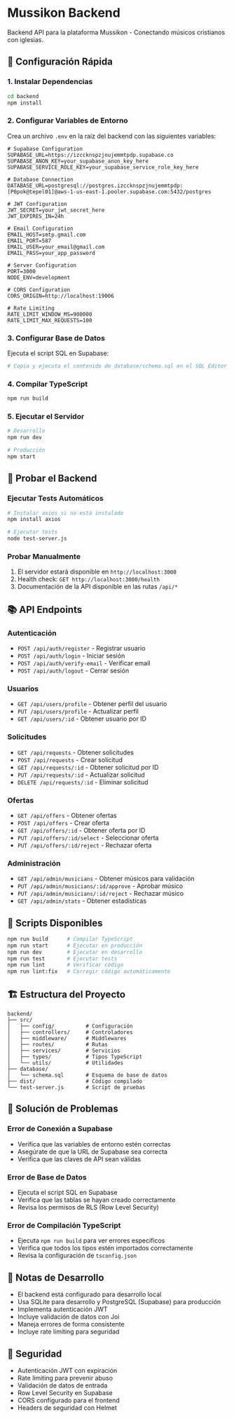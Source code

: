 # Mussikon Backend

Backend API para la plataforma Mussikon - Conectando músicos cristianos con iglesias.

## 🚀 Configuración Rápida

### 1. Instalar Dependencias
```bash
cd backend
npm install
```

### 2. Configurar Variables de Entorno
Crea un archivo `.env` en la raíz del backend con las siguientes variables:

```env
# Supabase Configuration
SUPABASE_URL=https://izccknspzjnujemmtpdp.supabase.co
SUPABASE_ANON_KEY=your_supabase_anon_key_here
SUPABASE_SERVICE_ROLE_KEY=your_supabase_service_role_key_here

# Database Connection
DATABASE_URL=postgresql://postgres.izccknspzjnujemmtpdp:[P0pok@tepel01]@aws-1-us-east-1.pooler.supabase.com:5432/postgres

# JWT Configuration
JWT_SECRET=your_jwt_secret_here
JWT_EXPIRES_IN=24h

# Email Configuration
EMAIL_HOST=smtp.gmail.com
EMAIL_PORT=587
EMAIL_USER=your_email@gmail.com
EMAIL_PASS=your_app_password

# Server Configuration
PORT=3000
NODE_ENV=development

# CORS Configuration
CORS_ORIGIN=http://localhost:19006

# Rate Limiting
RATE_LIMIT_WINDOW_MS=900000
RATE_LIMIT_MAX_REQUESTS=100
```

### 3. Configurar Base de Datos
Ejecuta el script SQL en Supabase:
```bash
# Copia y ejecuta el contenido de database/schema.sql en el SQL Editor de Supabase
```

### 4. Compilar TypeScript
```bash
npm run build
```

### 5. Ejecutar el Servidor
```bash
# Desarrollo
npm run dev

# Producción
npm start
```

## 🧪 Probar el Backend

### Ejecutar Tests Automáticos
```bash
# Instalar axios si no está instalado
npm install axios

# Ejecutar tests
node test-server.js
```

### Probar Manualmente
1. El servidor estará disponible en `http://localhost:3000`
2. Health check: `GET http://localhost:3000/health`
3. Documentación de la API disponible en las rutas `/api/*`

## 📚 API Endpoints

### Autenticación
- `POST /api/auth/register` - Registrar usuario
- `POST /api/auth/login` - Iniciar sesión
- `POST /api/auth/verify-email` - Verificar email
- `POST /api/auth/logout` - Cerrar sesión

### Usuarios
- `GET /api/users/profile` - Obtener perfil del usuario
- `PUT /api/users/profile` - Actualizar perfil
- `GET /api/users/:id` - Obtener usuario por ID

### Solicitudes
- `GET /api/requests` - Obtener solicitudes
- `POST /api/requests` - Crear solicitud
- `GET /api/requests/:id` - Obtener solicitud por ID
- `PUT /api/requests/:id` - Actualizar solicitud
- `DELETE /api/requests/:id` - Eliminar solicitud

### Ofertas
- `GET /api/offers` - Obtener ofertas
- `POST /api/offers` - Crear oferta
- `GET /api/offers/:id` - Obtener oferta por ID
- `PUT /api/offers/:id/select` - Seleccionar oferta
- `PUT /api/offers/:id/reject` - Rechazar oferta

### Administración
- `GET /api/admin/musicians` - Obtener músicos para validación
- `PUT /api/admin/musicians/:id/approve` - Aprobar músico
- `PUT /api/admin/musicians/:id/reject` - Rechazar músico
- `GET /api/admin/stats` - Obtener estadísticas

## 🔧 Scripts Disponibles

```bash
npm run build      # Compilar TypeScript
npm run start      # Ejecutar en producción
npm run dev        # Ejecutar en desarrollo
npm run test       # Ejecutar tests
npm run lint       # Verificar código
npm run lint:fix   # Corregir código automáticamente
```

## 🏗️ Estructura del Proyecto

```
backend/
├── src/
│   ├── config/          # Configuración
│   ├── controllers/     # Controladores
│   ├── middleware/      # Middlewares
│   ├── routes/          # Rutas
│   ├── services/        # Servicios
│   ├── types/           # Tipos TypeScript
│   └── utils/           # Utilidades
├── database/
│   └── schema.sql       # Esquema de base de datos
├── dist/                # Código compilado
└── test-server.js       # Script de pruebas
```

## 🐛 Solución de Problemas

### Error de Conexión a Supabase
- Verifica que las variables de entorno estén correctas
- Asegúrate de que la URL de Supabase sea correcta
- Verifica que las claves de API sean válidas

### Error de Base de Datos
- Ejecuta el script SQL en Supabase
- Verifica que las tablas se hayan creado correctamente
- Revisa los permisos de RLS (Row Level Security)

### Error de Compilación TypeScript
- Ejecuta `npm run build` para ver errores específicos
- Verifica que todos los tipos estén importados correctamente
- Revisa la configuración de `tsconfig.json`

## 📝 Notas de Desarrollo

- El backend está configurado para desarrollo local
- Usa SQLite para desarrollo y PostgreSQL (Supabase) para producción
- Implementa autenticación JWT
- Incluye validación de datos con Joi
- Maneja errores de forma consistente
- Incluye rate limiting para seguridad

## 🔐 Seguridad

- Autenticación JWT con expiración
- Rate limiting para prevenir abuso
- Validación de datos de entrada
- Row Level Security en Supabase
- CORS configurado para el frontend
- Headers de seguridad con Helmet
